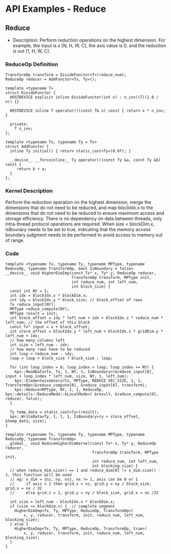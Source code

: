# API Examples - Reduce
## Reduce
+ Description:
Perform reduction operations on the highest dimension. For example, the input is x [N, H, W, C], the axis value is 0, and the reduction is out [1, H, W, C].

### ReduceOp Definition
```
TransformOp transform = DivideFunctor<T>(reduce_num);
ReduceOp reducer = AddFunctor<Tx, Ty>();

template <typename T>
struct DivideFunctor {
  HOSTDEVICE explicit inline DivideFunctor(int n) : n_inv((T)(1.0 / n)) {}

  HOSTDEVICE inline T operator()(const T& x) const { return x * n_inv; }

  private:
    T n_inv;
};

template <typename Tx, typename Ty = Tx>
struct AddFunctor {
  inline Ty initial() { return static_cast<Ty>(0.0f); }

  __device__ __forceinline__ Ty operator()(const Ty &a, const Ty &b) const {
     return b + a;
  }
};
```
### Kernel Description

Perform the reduction operation on the highest dimension, merge the dimensions that do not need to be reduced, and map blockIdx.x to the dimensions that do not need to be reduced to ensure maximum access and storage efficiency. There is no dependency on data between threads, only intra-thread protocol operations are required. When size < blockDim.x, IsBounary needs to be set to true, indicating that the memory access boundary judgment needs to be performed to avoid access to memory out of range.

### Code

```
template <typename Tx, typename Ty, typename MPType, typename ReduceOp, typename TransformOp, bool IsBoundary = false>
__device__ void HigherDimImp(const Tx* x, Ty* y, ReduceOp reducer,
                             TransformOp transform, MPType init,
                             int reduce_num, int left_num,
                             int block_size) {
  const int NY = 1;
  int idx = blockIdx.x * blockDim.x;
  int idy = blockIdx.y * block_size; // block_offset of rows
  Tx reduce_input[NY];
  MPType reduce_compute[NY];
  MPType result = init;
  int block_offset = idy * left_num + idx + blockIdx.z * reduce_num * left_num; // the offset of this block
  const Tx* input = x + block_offset;
  int store_offset = blockIdx.y * left_num + blockIdx.z * gridDim.y * left_num + idx;
  // how many columns left
  int size = left_num - idx;
  // how many rows have to be reduced
  int loop = reduce_num - idy;
  loop = loop > block_size ? block_size : loop;

  for (int loop_index = 0; loop_index < loop; loop_index += NY) {
    kps::ReadData<Tx, Tx, 1, NY, 1, IsBoundary>(&reduce_input[0], input + loop_index * left_num, size, NY, 1, left_num);
    kps::ElementwiseUnary<Tx, MPType, REDUCE_VEC_SIZE, 1, 1, TransformOp>(&reduce_compute[0], &reduce_input[0], transform);
    kps::Reduce<MPType, NY, 1, 1, ReduceOp, kps::details::ReduceMode::kLocalMode>( &result, &reduce_compute[0], reducer, false);
  }

  Ty temp_data = static_cast<Ty>(result);
  kps::WriteData<Ty, 1, 1, 1, IsBoundary>(y + store_offset, &temp_data, size);
}

template <typename Tx, typename Ty, typename MPType, typename ReduceOp, typename TransformOp>
__global__ void ReduceHigherDimKernel(const Tx* x, Ty* y, ReduceOp reducer,
                                      TransformOp transform, MPType init,
                                      int reduce_num, int left_num,
                                      int blocking_size) {
  // when reduce_dim.size() == 1 and reduce_dim[0] != x_dim.size() - 1, this function will be used
  // eg: x_dim = {nz, ny, nx}, nx != 1, axis can be 0 or 1
  //     if axis = 1 then grid.z = nz, grid.y = ny / block_size, grid.x = nx / 32
  //     else grid.z = 1, grid.y = ny / block_size, grid.x = nx /32

  int size = left_num - blockIdx.x * blockDim.x;
  if (size >= blockDim.x) {  // complete segment
    HigherDimImp<Tx, Ty, MPType, ReduceOp, TransformOp>(
        x, y, reducer, transform, init, reduce_num, left_num, blocking_size);
  } else {
    HigherDimImp<Tx, Ty, MPType, ReduceOp, TransformOp, true>(
        x, y, reducer, transform, init, reduce_num, left_num, blocking_size);
  }
}

```
